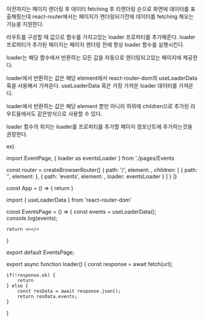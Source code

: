 이전까지는 페이지 렌더링 후 데이터 fetching 후 리렌더링 순으로 화면에 데이터를 표출해줬는데
react-router에서는 페이지가 렌더링되기전에 데이터를 fetching 해오는 기능을 지원한다.

라우트를 구성할 때 값으로 함수를 가지고있는 loader 프로퍼티를 추가해준다.
loader 프로퍼티가 추가된 페이지는 페이지 렌더링 전에 항상 loader 함수를 실행시킨다.

loader는 해당 함수에서 반환하는 모든 값을 자동으로 렌더링되고있는 페이지에 제공한다.

loader에서 반환하는 값은 해당 element에서 react-router-dom의 useLoaderData 훅을 사용해서 가져온다.
useLoaderData 훅은 가장 가까운 loader 데이터를 가져온다.

loader에서 반환하는 값은 해당 element 뿐만 아니라 하위에 children으로 추가된 라우트들에서도 
같은방식으로 사용할 수 있다.

loader 함수의 위치는 loader를 프로퍼티를 추가할 페이지 컴포넌트에 추가하는것을 권장한다.

ex)
<!-- App 컴포넌트 -->
import EventPage, { loader as eventsLoader } from './pages/Events

const router = createBrowserRouter([
    {
        path: '/',
        element: <Layout />,
        children: [
            { path: '', element: <HomePage />},
            {
                path: 'events',
                element: <EventsPage />,
                loader: eventsLoader
            }
        ]
    }
])

const App = () => {
    return <RouterProvider router={router} />
}

<!-- EventPage 컴포넌트 (http://localhost:3000/events) -->
import { useLoaderData } from 'react-router-dom'

const EventsPage = () => {
    const events = useLoaderData();
    <!-- loader에서 가져온 backend data 출력 -->
    console.log(events);

    return <></>
}

export default EventsPage;

export async function loader() {
    const response = await fetch(url);
    
    if(!response.ok) {
        return
    } else {
        const resData = await response.json();
        return resData.events;
    }
}